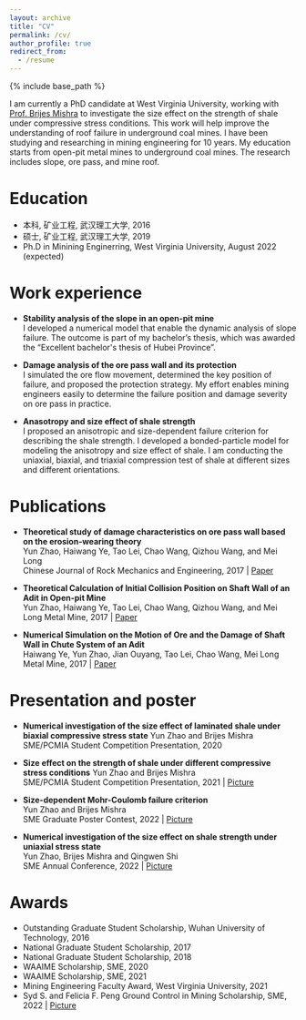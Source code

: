 ```yaml
---
layout: archive
title: "CV"
permalink: /cv/
author_profile: true
redirect_from:
  - /resume
---
```


{% include base_path %}
 
I am currently a PhD candidate at West Virginia University, working with [Prof. Brijes Mishra](https://faculty.utah.edu/u6040186-BRIJES_MISHRA/hm/index.hml) to investigate the size effect on the strength of shale under compressive stress conditions. This work will help improve the understanding of roof failure in underground coal mines. I have been studying and researching in mining engineering for 10 years. My education starts from open-pit metal mines to underground coal mines. The research includes slope, ore pass, and mine roof.

Education
======
* 本科, 矿业工程, 武汉理工大学, 2016
* 硕士, 矿业工程, 武汉理工大学, 2019
* Ph.D in Minining Enginerring, West Virginia University, August 2022 (expected)

Work experience
======
* **Stability analysis of the slope in an open-pit mine**   
  I developed a numerical model that enable the dynamic analysis of slope failure. The outcome is part of my bachelor’s thesis, which was awarded the “Excellent bachelor's thesis of Hubei Province”.

* **Damage analysis of the ore pass wall and its protection**   
  I simulated the ore flow movement, determined the key position of failure, and proposed the protection strategy. My effort enables mining engineers easily to determine the failure position and damage severity on ore pass in practice.
  
* **Anasotropy and size effect of shale strength**  
  I proposed an anisotropic and size-dependent failure criterion for describing the shale strength. I developed a bonded-particle model for modeling the anisotropy and size effect of shale. I am conducting the uniaxial, biaxial, and triaxial compression test of shale at different sizes and different orientations. 
  


Publications
======
* **Theoretical study of damage characteristics on ore pass wall based on the erosion-wearing theory**  
  Yun Zhao, Haiwang Ye, Tao Lei, Chao Wang, Qizhou Wang, and Mei Long  
  Chinese Journal of Rock Mechanics and Engineering, 2017 | [Paper](http://cloud-yunzhao.github.io/files/Paper1.pdf)
 
* **Theoretical Calculation of Initial Collision Position on Shaft Wall of an Adit in Open-pit Mine**  
  Yun Zhao, Haiwang Ye, Tao Lei, Chao Wang, Qizhou Wang, and Mei Long 
  Metal Mine, 2017 | [Paper](http://cloud-yunzhao.github.io/files/Paper2.pdf)
 
* **Numerical Simulation on the Motion of Ore and the Damage of Shaft Wall in Chute System of an Adit**  
  Haiwang Ye, Yun Zhao, Jian Ouyang, Tao Lei, Chao Wang, Mei Long  
  Metal Mine, 2017 | [Paper](http://cloud-yunzhao.github.io/files/Paper3.pdf)
  
Presentation and poster
======
* **Numerical investigation of the size effect of laminated shale under biaxial compressive stress state**
  Yun Zhao and Brijes Mishra  
  SME/PCMIA Student Competition Presentation, 2020

* **Size effect on the strength of shale under different compressive stress conditions** 
  Yun Zhao and Brijes Mishra  
  SME/PCMIA Student Competition Presentation, 2021 | [Picture](http://cloud-yunzhao.github.io/images/PCMIA2021.jpg)

* **Size-dependent Mohr-Coulomb failure criterion**  
  Yun Zhao and Brijes Mishra  
  SME Graduate Poster Contest, 2022 | [Picture](http://cloud-yunzhao.github.io/images/Poster1.png)
 
* **Numerical investigation of the size effect on shale strength under uniaxial stress state**  
  Yun Zhao, Brijes Mishra and Qingwen Shi  
  SME Annual Conference, 2022 | [Picture](http://cloud-yunzhao.github.io/images/Presentation1.png)
  
Awards
======
* Outstanding Graduate Student Scholarship, Wuhan University of Technology, 2016
* National Graduate Student Scholarship, 2017
* National Graduate Student Scholarship, 2018
* WAAIME Scholarship, SME, 2020
* WAAIME Scholarship, SME, 2021
* Mining Engineering Faculty Award, West Virginia University, 2021
* Syd S. and Felicia F. Peng Ground Control in Mining Scholarship, SME, 2022 | [Picture](http://cloud-yunzhao.github.io/images/Award1.png)
